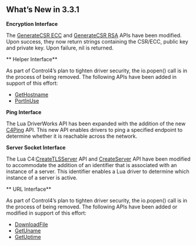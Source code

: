 
## What’s New in 3.3.1

**Encryption Interface**

The [GenerateCSR ECC][1] and [GenerateCSR RSA][2] APIs have been modified. Upon success, they now return strings containing the CSR/ECC, public key and private key. Upon failure, nil is returned.


** Helper Interface**

As part of Control4’s plan to tighten driver security, the io.popen() call is in the process of being removed. The following APIs have been added in support of this effort: 

- [GetHostname][3]
- [PortInUse][4]


**Ping Interface**

The Lua DriverWorks API has been expanded with the addition of the new [C4Ping][5] API. This new API enables drivers to ping a specified endpoint to determine whether it is reachable across the network.


**Server Socket Interface**

The Lua C4:[CreateTLSServer][6] API and [CreateServer][7] API have been modified to accommodate the addition of an identifier that is associated with an instance of a server. This identifier enables a Lua driver to determine which instance of a server is active.


** URL Interface**

As part of Control4’s plan to tighten driver security, the io.popen() call is in the process of being removed. The following APIs have been added or modified in support of this effort: 

- [DownloadFile][8]
- [GetUname][9]
- [GetUptime][10]

[1]:	https://snap-one.github.io/docs-driverworks-api/#encryption-interface-generatecsr_eccc
[2]:	https://snap-one.github.io/docs-driverworks-api/#encryption-interface-generatecsr_rsa
[3]:	https://snap-one.github.io/docs-driverworks-api/#helper-interface-gethostname
[4]:	https://snap-one.github.io/docs-driverworks-api/#helper-interface-portinuse
[5]:	https://snap-one.github.io/docs-driverworks-api/#ping-interface
[6]:	https://snap-one.github.io/docs-driverworks-api/#server-socket-interface-createtlsserver
[7]:	https://snap-one.github.io/docs-driverworks-api/#server-socket-interface-createserver
[8]:	https://snap-one.github.io/docs-driverworks-api/#url-interface-downloadfile
[9]:	https://snap-one.github.io/docs-driverworks-api/#url-interface-getuname
[10]:	https://snap-one.github.io/docs-driverworks-api/#url-interface-getuptime